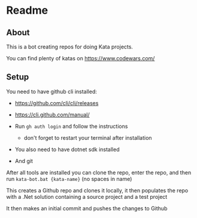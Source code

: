 # Readme

## About

This is a bot creating repos for doing Kata projects.

You can find plenty of katas on https://www.codewars.com/

## Setup

You need to have github cli installed:
* https://github.com/cli/cli/releases
* https://cli.github.com/manual/
* Run `gh auth login` and follow the instructions
  * don't forget to restart your terminal after installation
 
* You also need to have dotnet sdk installed
* And git

After all tools are installed you can clone the repo, enter the repo, and then run `kata-bot.bat {kata-name}` (no spaces in name)

This creates a Github repo and clones it locally, it then populates the repo with a .Net solution containing a source project and a test project

It then makes an initial commit and pushes the changes to Github
